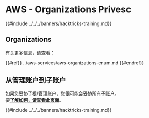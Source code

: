 # AWS - Organizations Privesc

{{#include ../../../banners/hacktricks-training.md}}

## Organizations

有关更多信息，请查看：

{{#ref}}
../aws-services/aws-organizations-enum.md
{{#endref}}

## 从管理账户到子账户

如果您妥协了根/管理账户，您很可能会妥协所有子账户。\
要[**了解如何，请查看此页面**](../#compromising-the-organization)。

{{#include ../../../banners/hacktricks-training.md}}
